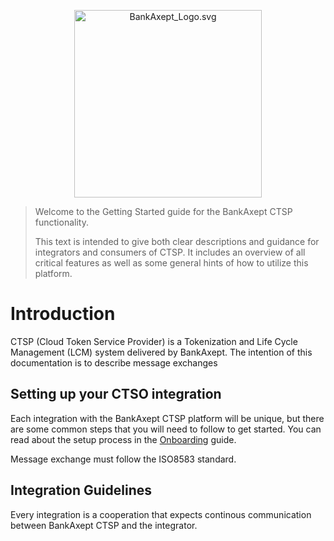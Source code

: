 <p align="center">
<img alt="BankAxept_Logo.svg" src="../assets/images/bankaxept_logo.svg" width="300"/>
</p>

> Welcome to the Getting Started guide for the BankAxept
> CTSP functionality.
>
> This text is intended to give both clear descriptions and
> guidance for integrators and consumers of CTSP. It includes an
> overview of all critical features as well as some general
> hints of how to utilize this platform.

# Introduction

CTSP (Cloud Token Service Provider) is a Tokenization and Life Cycle Management (LCM) system delivered by BankAxept.
The intention of this documentation is to describe message exchanges

## Setting up your CTSO integration

Each integration with the BankAxept CTSP platform will be unique, but there are some common steps that you will need to
follow to get started. You can read about the setup process in the [Onboarding](./onboarding.md) guide.

Message exchange must follow the ISO8583 standard.

## Integration Guidelines

Every integration is a cooperation that expects continous communication between BankAxept CTSP and the integrator.
